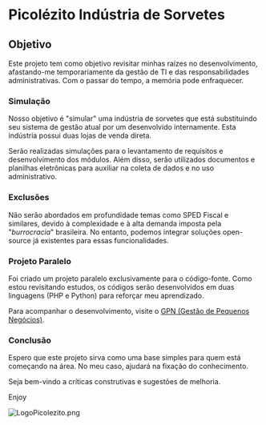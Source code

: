 # Picolézito Indústria de Sorvetes

## Objetivo
Este projeto tem como objetivo revisitar minhas raízes no desenvolvimento, afastando-me temporariamente da gestão de TI e das responsabilidades administrativas. Com o passar do tempo, a memória pode enfraquecer.

### Simulação
Nosso objetivo é "simular" uma indústria de sorvetes que está substituindo seu sistema de gestão atual por um desenvolvido internamente. Esta indústria possui duas lojas de venda direta.

Serão realizadas simulações para o levantamento de requisitos e desenvolvimento dos módulos. Além disso, serão utilizados documentos e planilhas eletrônicas para auxiliar na coleta de dados e no uso administrativo.

### Exclusões
Não serão abordados em profundidade temas como SPED Fiscal e similares, devido à complexidade e à alta demanda imposta pela "*burrocracia*" brasileira. No entanto, podemos integrar soluções open-source já existentes para essas funcionalidades.

### Projeto Paralelo
Foi criado um projeto paralelo exclusivamente para o código-fonte. Como estou revisitando estudos, os códigos serão desenvolvidos em duas linguagens (PHP e Python) para reforçar meu aprendizado.

Para acompanhar o desenvolvimento, visite o [GPN (Gestão de Pequenos Negócios)](https://github.com/emersonmuniz/GPN).

### Conclusão
Espero que este projeto sirva como uma base simples para quem está começando na área. No meu caso, ajudará na fixação do conhecimento.

Seja bem-vindo a críticas construtivas e sugestões de melhoria.

Enjoy

![LogoPicolezito.png](./images/LogoPicolezito.png)
